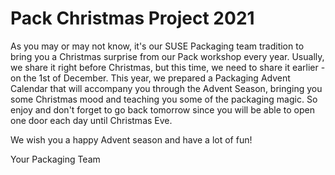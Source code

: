 # Pack Christmas Project 2021

As you may or may not know, it's our SUSE Packaging team tradition to bring you a Christmas surprise from our Pack workshop every year. Usually, we share it right before Christmas, but this time, we need to share it earlier - on the 1st of December. This year, we prepared a Packaging Advent Calendar that will accompany you through the Advent Season, bringing you some Christmas mood and teaching you some of the packaging magic. So enjoy and don't forget to go back tomorrow since you will be able to open one door each day until Christmas Eve.

We wish you a happy Advent season and have a lot of fun!

Your Packaging Team
